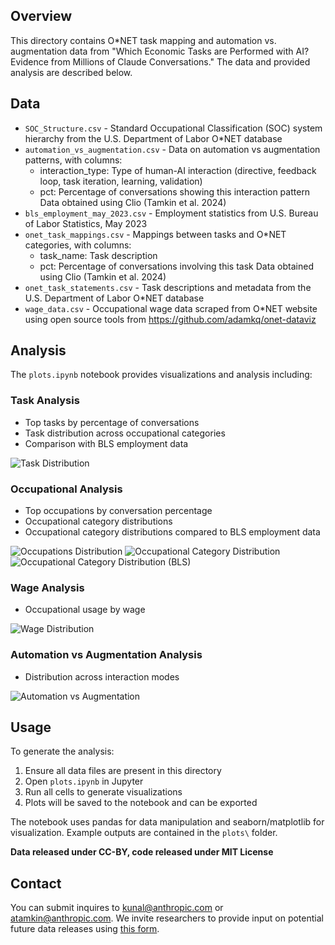 ## Overview
This directory contains O*NET task mapping and automation vs. augmentation data from "Which Economic Tasks are Performed with AI? Evidence from Millions of Claude Conversations." The data and provided analysis are described below.

## Data

- `SOC_Structure.csv` - Standard Occupational Classification (SOC) system hierarchy from the U.S. Department of Labor O*NET database
- `automation_vs_augmentation.csv` - Data on automation vs augmentation patterns, with columns:
  - interaction_type: Type of human-AI interaction (directive, feedback loop, task iteration, learning, validation)
  - pct: Percentage of conversations showing this interaction pattern
  Data obtained using Clio (Tamkin et al. 2024)
- `bls_employment_may_2023.csv` - Employment statistics from U.S. Bureau of Labor Statistics, May 2023
- `onet_task_mappings.csv` - Mappings between tasks and O*NET categories, with columns:
  - task_name: Task description
  - pct: Percentage of conversations involving this task
  Data obtained using Clio (Tamkin et al. 2024)
- `onet_task_statements.csv` - Task descriptions and metadata from the U.S. Department of Labor O*NET database
- `wage_data.csv` - Occupational wage data scraped from O*NET website using open source tools from https://github.com/adamkq/onet-dataviz

## Analysis

The `plots.ipynb` notebook provides visualizations and analysis including:

### Task Analysis
- Top tasks by percentage of conversations
- Task distribution across occupational categories
- Comparison with BLS employment data

![Task Distribution](plots/task_distribution.png)

### Occupational Analysis  
- Top occupations by conversation percentage
- Occupational category distributions
- Occupational category distributions compared to BLS employment data

![Occupations Distribution](plots/occupations_distribution.png)
![Occupational Category Distribution](plots/occupational_category_distribution.png)
![Occupational Category Distribution (BLS)](plots/occupational_category_distribution_bls.png)

### Wage Analysis
- Occupational usage by wage

![Wage Distribution](plots/wage_distribution.png)

### Automation vs Augmentation Analysis
- Distribution across interaction modes

![Automation vs Augmentation](plots/automation_vs_augmentation.png)

## Usage
To generate the analysis:

1. Ensure all data files are present in this directory
2. Open `plots.ipynb` in Jupyter
3. Run all cells to generate visualizations
4. Plots will be saved to the notebook and can be exported

The notebook uses pandas for data manipulation and seaborn/matplotlib for visualization. Example outputs are contained in the `plots\` folder.

**Data released under CC-BY, code released under MIT License**

## Contact
You can submit inquires to kunal@anthropic.com or atamkin@anthropic.com. We invite researchers to provide input on potential future data releases using [this form](https://docs.google.com/forms/d/e/1FAIpQLSfDEdY-mT5lcXPaDSv-0Ci1rSXGlbIJierxkUbNB7_07-kddw/viewform?usp=dialog).